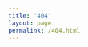 ```yaml
---
title: '404'
layout: page
permalink: /404.html
---
```

<script type="text/javascript">
var posts =
{
{% for post in site.posts %} {% if post.thread %}
"{{ post.thread }}" : "{{ post.url }}",{% endif %}{% endfor %}
};

var path = location.pathname;
if(path.charAt(path.length - 1) == '/') path = path.substring(0, path.length - 1);
var name = path.substring(path.lastIndexOf('/') + 1);
var url = posts[name];
if (url)
{
	document.write("您访问的文章已经转移到新网址，正在为您转跳到 <a href=" + url + ">" + url + "</a>");
	location.href = url;
}
else
{
	document.write("文章或附件未找到，请转到 <a href='/categories'>分类</a> 或返回 <a href='/'>首页</a>。如有问题请联系 <a href='mailto:{{ site.email }}'>{{ site.email }}</a><iframe scrolling='no' frameborder='0' src='http://yibo.iyiyun.com/Home/Distribute/ad404/key/1061874' width='654' height='470' style='display:block;'></iframe>");
}
</script>

